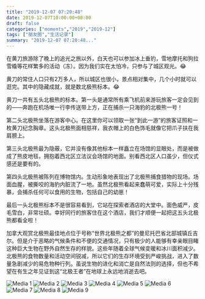 ```yaml
---
title: "2019-12-07 07:20:48"
date: 2019-12-07T10:00:00+08:00
draft: false
categories: ["moments","2019","2019-12"]
tags: ["朋友圈","生活记录"]
summary: "2019-12-07 07:20:48..."
---
```


在黄刀旅游除了晚上的追光之旅以外，白天也可以参加冰上垂钓，雪地摩托和狗拉雪橇等花样繁多的活动（冻）。因为我们实在太怕冷，只参与了城区观光。😂

黄刀的常住人口只有2万多人，所以城区也很小，景点相对集中，几个小时就可以逛完。其中的隐藏成就，就是数北极熊标本。😂

黄刀一共有五头北极熊的标本。第一头是通常所有乘飞机前来游玩旅客一定会见到的——奔跑在机场唯一行李传送带上方，正在捕杀一只海豹的北极熊一号！

第二头北极熊坐落在游客中心。在这里你可以领取一张“到此一游”的旅客证照和一枚黄刀纪念胸章。这头北极熊面相慈祥，我衣帽上的白色饰毛就像它把爪子扶在我肩膀上。

第三头北极熊最为隐蔽，它并没有像其他标本一样矗立在场馆的显眼处，而是被做成了熊皮地毯，拥抱着西北区立法议会场馆的地面。别看西北区人口虽少，但仪式感还是要有的。

第四头北极熊被陈列在博物馆内。生动形象地表现出了北极熊捕食猎物的现场。场面血腥，被撕咬的海豹内脏流了一地。虽然北极熊看起来蠢萌可爱，实际上十分残暴，会捕杀任何可以食用的生物，包括自己的幼崽！

最后一头北极熊标本不是很容易看到，它站在探索者酒店的大堂中。面色威严，皮毛雪白，非常壮硕。幸好同行的旅客住在这个酒店，我们才顺便一起把这五头北极熊都看全啦！

加拿大观赏北极熊最佳地点位于号称“世界北极熊之都”的曼尼托巴省北部城镇丘吉尔。但是介于恶略的气候条件和不便的交通情况，只有极少的人能够有幸亲眼目睹这种巨大生物在野外自然生存的样貌。这些年随着全球气候变暖和冰川面积减少。北极熊的食物数量和活动空间锐减，所以它们的生存环境受到严峻挑战，进入了数量急剧减少的易危物种行列。虽说生物的进化和消亡是自然法则的选择，但也不希望在有生之年见证到这“北极王者”在地球上永远地消逝去吧。

![Media 1](/Moments/photos/2019-12-07/201912070720480.jpg)
![Media 2](/Moments/photos/2019-12-07/201912070720481.jpg)
![Media 3](/Moments/photos/2019-12-07/201912070720482.jpg)
![Media 4](/Moments/photos/2019-12-07/201912070720483.jpg)
![Media 5](/Moments/photos/2019-12-07/201912070720484.jpg)
![Media 6](/Moments/photos/2019-12-07/201912070720485.jpg)
![Media 7](/Moments/photos/2019-12-07/201912070720486.jpg)
![Media 8](/Moments/photos/2019-12-07/201912070720487.jpg)
![Media 9](/Moments/photos/2019-12-07/201912070720488.jpg)

